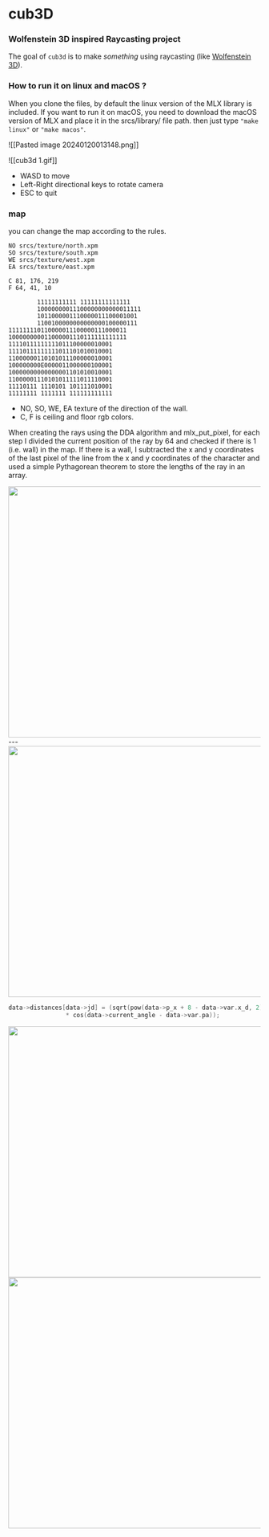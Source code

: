 # cub3D
### Wolfenstein 3D inspired Raycasting project

The goal of ``cub3d`` is to make *something* using raycasting (like [Wolfenstein 3D](https://fr.wikipedia.org/wiki/Wolfenstein_3D)).

### How to run it on linux and macOS ?

When you clone the files, by default the linux version of the MLX library is included. If you want to run it on macOS, you need to download the macOS version of MLX and place it in the srcs/library/ file path. 
then just type `"make linux"` or `"make macos"`.

![[Pasted image 20240120013148.png]]

![[cub3d 1.gif]]

- WASD to move 
- Left-Right directional keys to rotate camera
- ESC to quit

### map

you can change the map according to the rules.

```
NO srcs/texture/north.xpm
SO srcs/texture/south.xpm
WE srcs/texture/west.xpm
EA srcs/texture/east.xpm

C 81, 176, 219
F 64, 41, 10

        11111111111 11111111111111
        10000000011100000000000011111
        1011000001110000011100001001
        1100100000000000000100000111
111111110110000011100000111000011
100000000011000001110111111111111
11110111111111011100000010001
11110111111111011101010010001
11000000110101011100000010001
100000000E0000011000000100001
10000000000000001101010010001
11000001110101011111011110001
11110111 1110101 101111010001
11111111 1111111 111111111111
```

- NO, SO, WE, EA texture of the direction of the wall.
- C, F is ceiling and floor rgb colors.

When creating the rays using the DDA algorithm and mlx_put_pixel, for each step I divided the current position of the ray by 64 and checked if there is 1 (i.e. wall) in the map. If there is a wall, I subtracted the x and y coordinates of the last pixel of the line from the x and y coordinates of the character and used a simple Pythagorean theorem to store the lengths of the ray in an array.

<img src="https://github.com/faruktinaz/cub3d/assets/114104599/07bce3cd-95df-4a71-ad68-c3d2e40a4728" width="600" height="500">
---
<img src="https://github.com/faruktinaz/cub3d/assets/114104599/86f1f843-ec5c-46e0-8a79-ce774430a5f9" width="600" height="500">

```c
data->distances[data->jd] = (sqrt(pow(data->p_x + 8 - data->var.x_d, 2) + \ pow(data->p_y + 8 - data->var.y_d, 2)) \
				* cos(data->current_angle - data->var.pa));
```

<img src="https://github.com/faruktinaz/cub3d/assets/114104599/07bce3cd-95df-4a71-ad68-c3d2e40a4728" width="600" height="500">


<img src="https://github.com/faruktinaz/cub3d/assets/114104599/86f1f843-ec5c-46e0-8a79-ce774430a5f9" width="600" height="500">
